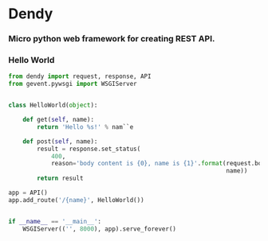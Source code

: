 # Dendy

### Micro python web framework for creating REST API.

### Hello World

``` python
from dendy import request, response, API
from gevent.pywsgi import WSGIServer


class HelloWorld(object):

    def get(self, name):
        return 'Hello %s!' % nam``e

    def post(self, name):
        result = response.set_status(
            400,
            reason='body content is {0}, name is {1}'.format(request.body,
                                                             name))
        return result

app = API()
app.add_route('/{name}', HelloWorld())


if __name__ == '__main__':
    WSGIServer(('', 8000), app).serve_forever()
```
